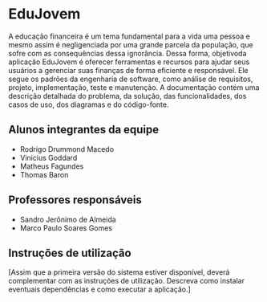 # EduJovem

A educação financeira é um tema fundamental para a vida uma pessoa e mesmo assim é negligenciada por uma grande parcela da população, que sofre com as consequências dessa ignorância. Dessa forma, objetivoda aplicação EduJovem é oferecer ferramentas e recursos para ajudar seus usuários a gerenciar suas finanças
de forma eficiente e responsável. Ele segue os padrões da engenharia de software, como análise de
requisitos, projeto, implementação, teste e manutenção. A documentação contém uma descrição
detalhada do problema, da solução, das funcionalidades, dos casos de uso, dos diagramas e do
código-fonte.

## Alunos integrantes da equipe

* Rodrigo Drummond Macedo
* Vinicius Goddard
* Matheus Fagundes
* Thomas Baron

## Professores responsáveis

* Sandro Jerônimo de Almeida
* Marco Paulo Soares Gomes

## Instruções de utilização

[Assim que a primeira versão do sistema estiver disponível, deverá complementar com as instruções de utilização. Descreva como instalar eventuais dependências e como executar a aplicação.]
